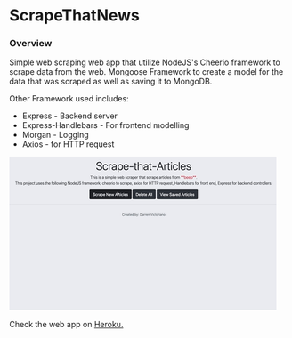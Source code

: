 # ScrapeThatNews

### Overview
Simple web scraping web app that utilize NodeJS's Cheerio framework to scrape data from the web. Mongoose Framework to create a model for the data that was scraped as well as saving it to MongoDB.

Other Framework used includes:

* Express - Backend server
* Express-Handlebars - For frontend modelling
* Morgan - Logging
* Axios - for HTTP request

![screencap](/public/img/screencap.gif)


Check the web app on [Heroku.](https://warm-oasis-19765.herokuapp.com/)

